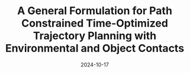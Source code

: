 ---
title: "A General Formulation for Path Constrained Time-Optimized Trajectory Planning with Environmental and Object Contacts"
collection: publications
permalink: /publication/Trajectory_Planning_IROS_2024
# excerpt: 'This paper is about fixing template issue #693.'
date: 2024-10-17
venue: 'IEEE/RSJ International Conference on Intelligent Robots and Systems (IROS)'
paperurl: 'http://academicpages.github.io/files/paper3.pdf'
citation: 'D. Mahalingam, A. Patankar, R. Laha, S. Lakshminarayanan, S. Haddadin and N. Chakraborty. A General Formulation for Path Constrained Time-Optimized Trajectory Planning with Environmental and Object Contacts. <i>IEEE/RSJ International Conference on Intelligent Robots and Systems (IROS)</i>, Abu Dhabi, 2024.'
---